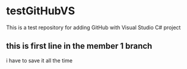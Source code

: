 # testGitHubVS
This is a test repository for adding GitHub with Visual Studio C# project

## this is first line in the member 1 branch
i have  to save it all the time 

